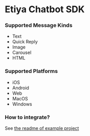 # Etiya Chatbot SDK

### Supported Message Kinds

* Text
* Quick Reply
* Image
* Carousel
* HTML

### Supported Platforms

* iOS
* Android
* Web
* MacOS
* Windows

### How to integrate?

See [the readme of example project](example/README.md)